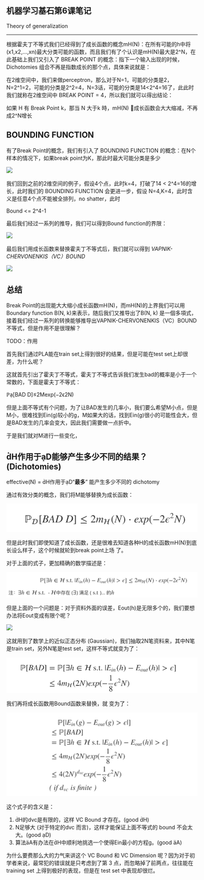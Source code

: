 ## 机器学习基石第6课笔记

Theory of generalization

----

根据霍夫丁不等式我们已经得到了成长函数的概念mH(N)：在所有可能的h中将(x1,x2,…,xn)最大分类可能的函数，而且我们有了个认识是mH(N)最大是2^N，在此基础上我们又引入了 BREAK POINT 的概念：指下一个输入出现的时候，Dichotomies 组合不再是指数成长的那个点，具体来说就是：

在2维空间中，我们来做perceptron，那么对于N=1，可能的分类是2，N=2^1=2，可能的分类是2^2=4，N=3话，可能的分类是14<2^4=16了，此此时我们就称在2维空间中 BREAK POINT = 4，所以我们就可以得出结论：

如果 H 有 Break Point k，那当 N 大于k 時，mH(N) 成长函数会大大缩减，不再成2^N增长

## BOUNDING FUNCTION

有了Break Point的概念，我们有引入了 BOUNDING FUNCTION 的概念：在N个样本的情况下，如果break point为K，那此时最大可能分类是多少

![](http://static.obeobe.com/image/blog-image/Machine-Learning-Foundations-6-4.png)

我们回到之前的2维空间的例子，假设4个点，此时k=4，打破了14 < 2^4=16的增长，此时我们的 BOUNDING FUNCTION 会更进一步，假设 N=4,K=4，此时含义是任意4个点不能被全排列，no shatter，此时 

Bound <= 2^4-1

最后我们经过一系列的推导，我们可以得到Bound function的界限：

![](http://static.obeobe.com/image/blog-image/Machine-Learning-Foundations-6-11.png)



最后我们用成长函数来替换霍夫丁不等式后，我们就可以得到 *VAPNIK-CHERVONENKIS（VC）BOUND*

![](http://static.obeobe.com/image/blog-image/Machine-Learning-Foundations-6-17.png)

## 总结

Break Point的出现能大大缩小成长函数mH(N)，而mH(N)的上界我们可以用Boundary function B(N, k)来表示，随后我们又推导出了B(N, k) 是一個多項式，接着我们经过一系列的转换能够推导出VAPNIK-CHERVONENKIS（VC）BOUND不等式，但是作用不是很理解？

TODO：作用

首先我们通过PLA能在train set上得到很好的结果，但是可能在test set上却很差，为什么呢？

这就首先引出了霍夫丁不等式，霍夫丁不等式告诉我们发生bad的概率是小于一个常数的，下面是霍夫丁不等式：

ℙ[BAD D]≤2Mexp(−2ϵ2N)



但是上面不等式有个问题，为了让BAD发生的几率小，我们要么希望M小点，但是M小，很难找到Ein(g)较小的g，M如果大的话，找到Ein(g)很小的可能性会大，但是BAD发生的几率会变大，因此我们需要做一点折中。

于是我们就对M进行一些变化，



## H作用于D能够产生多少不同的结果？ (Dichotomies)

effective(N) = H作用于D“**最多**” 能产生多少不同的 dichotomy

通过有效分类的概念，我们将M能够替换为成长函数：

![](./mhn.png)

但是此时我们即使知道了成长函数，还是很难去知道各种H的成长函数mH(N)到底长设么样子，这个时候就轮到break point上场 了。

对于上面的式子，更加精确的数学描述是：

![](./vc-1.png)

但是上面的一个问题是：对于资料外面的误差，Eout(h)是无限多个的，我们要想办法将Eout变成有限个呢？

![](http://beader.me/mlnotebook/section2/images/pdf_of_ein.png)

这就用到了数学上的近似正态分布 (Gaussian)，我们抽取2N笔资料来，其中N笔是train set，另外N笔是test set，这样不等式就变为了：

![](./vc-2.png)

我们再将成长函数用Bound函数来替换，就 变为了：

![](./vc-3.png)

这个式子的含义是：

1. H的dvc是有限的，这样 VC Bound 才存在。(good H)
2. N足够大 (对于特定的dvc 而言)，这样才能保证上面不等式的 bound 不会太大。(good D)
3. 算法A有办法在H中顺利地挑选一个使得Ein最小的方程g。(good A)

为什么要费那么大的力气来讲这个 VC Bound 和 VC Dimension 呢？因为对于初学者来说，最常犯的错误就是只考虑到了第 3 点，而忽略掉了前两点，往往能在 training set 上得到极好的表现，但是在 test set 中表现却很烂。